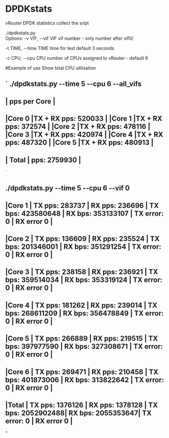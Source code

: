 # DPDKstats
vRouter DPDK statistics collect the sript

./dpdkstats.py  
  Options:
  -v VIF, --vif VIF     vif number - only number after vif0/
  
  -t TIME, --time TIME  time for test default 3 seconds
  
  -c CPU, --cpu CPU     number of CPUs assigned to vRouter - default 6
  
  
  #Example of use 
  Show total CPU utilisation
  
  
 `
./dpdkstats.py --time 5 --cpu 6 --all_vifs
----------------------------------
|         pps per Core           |
----------------------------------
|Core 0  |TX + RX pps: 520033    |
|Core 1  |TX + RX pps: 372574    |
|Core 2  |TX + RX pps: 478116    |
|Core 3  |TX + RX pps: 420974    |
|Core 4  |TX + RX pps: 487320    |
|Core 5  |TX + RX pps: 480913    |
----------------------------------
| Total  | pps: 2759930          |
----------------------------------
`


./dpdkstats.py --time 5 --cpu 6 --vif 0
-------------------------------------------------------------------------------------------------------------------------------------
|Core 1  | TX pps: 283737    | RX pps: 236696    | TX bps: 423580648 | RX bps: 353133107 | TX error: 0         | RX error 0         |
-------------------------------------------------------------------------------------------------------------------------------------
|Core 2  | TX pps: 136609    | RX pps: 235524    | TX bps: 201346001 | RX bps: 351291254 | TX error: 0         | RX error 0         |
-------------------------------------------------------------------------------------------------------------------------------------
|Core 3  | TX pps: 238158    | RX pps: 236921    | TX bps: 359514034 | RX bps: 353319124 | TX error: 0         | RX error 0         |
-------------------------------------------------------------------------------------------------------------------------------------
|Core 4  | TX pps: 181262    | RX pps: 239014    | TX bps: 268611209 | RX bps: 356478849 | TX error: 0         | RX error 0         |
-------------------------------------------------------------------------------------------------------------------------------------
|Core 5  | TX pps: 266889    | RX pps: 219515    | TX bps: 397977590 | RX bps: 327308671 | TX error: 0         | RX error 0         |
-------------------------------------------------------------------------------------------------------------------------------------
|Core 6  | TX pps: 269471    | RX pps: 210458    | TX bps: 401873006 | RX bps: 313822642 | TX error: 0         | RX error 0         |
-------------------------------------------------------------------------------------------------------------------------------------
|Total   | TX pps: 1376126   | RX pps: 1378128   | TX bps: 2052902488| RX bps: 2055353647| TX error: 0         | RX error 0         |
-------------------------------------------------------------------------------------------------------------------------------------
"
 
